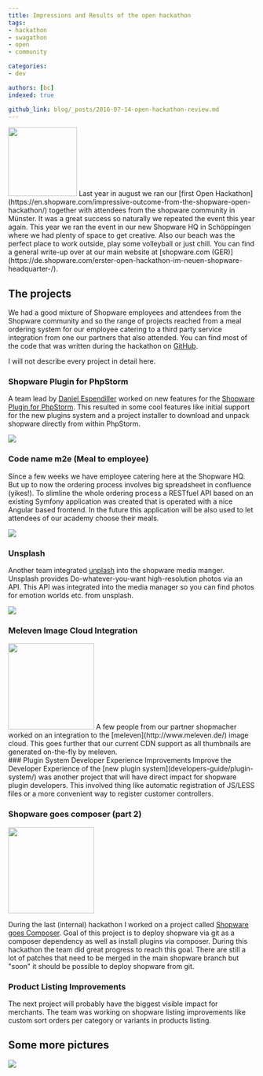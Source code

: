 ```yaml
---
title: Impressions and Results of the open hackathon
tags:
- hackathon
- swagathon
- open
- community

categories:
- dev

authors: [bc]
indexed: true

github_link: blog/_posts/2016-07-14-open-hackathon-review.md
---
```


<img src="/blog/img/open-hackathon-2016/cody_mate.jpg" alt="" width="140" class="is-float-left" />
Last year in august we ran our [first Open Hackathon](https://en.shopware.com/impressive-outcome-from-the-shopware-open-hackathon/) together with attendees from the shopware community in Münster. It was a great success so naturally we repeated the event this year again.
This year we ran the event in our new Shopware HQ in Schöppingen where we had plenty of space to get creative. Also our beach was the perfect place to work outside, play some volleyball or just chill. You can find a general write-up over at our main website at [shopware.com (GER)](https://de.shopware.com/erster-open-hackathon-im-neuen-shopware-headquarter-/).

<div style="clear:both"></div>

## The projects

We had a good mixture of Shopware employees and attendees from the Shopware community and so the range of projects reached from a meal ordering system for our employee catering to a third party service integration from one our partners that also attended.
You can find most of the code that was written during the hackathon on [GitHub](https://github.com/ShopwareHackathon).

I will not describe every project in detail here.

### Shopware Plugin for PhpStorm
A team lead by [Daniel Espendiller](https://twitter.com/BigHaehnchen) worked on new features for the [Shopware Plugin for PhpStorm](https://plugins.jetbrains.com/plugin/7410?pr=).
This resulted in some cool features like initial support for the new plugins system and a project installer to download and unpack shopware directly from within PhpStorm.

![](/blog/img/open-hackathon-2016/phpstorm-plugin.jpg)

### Code name m2e (Meal to employee)
Since a few weeks we have employee catering here at the Shopware HQ. But up to now the ordering process involves big spreadsheet in confluence (yikes!).
To slimline the whole ordering process a RESTfuel API based on an existing Symfony application was created that is operated with a nice Angular based frontend.
In the future this application will be also used to let attendees of our academy choose their meals.

![](/blog/img/open-hackathon-2016/m2e_erd.jpg)

### Unsplash
Another team integrated [unplash](https://unsplash.com/) into the shopware media manger. Unsplash provides Do-whatever-you-want high-resolution photos via an API. This API was integrated into the media manager so you can find photos for emotion worlds etc. from unsplash.

![](/blog/img/open-hackathon-2016/unsplash.png)
<div style="clear:both"></div>

### Meleven Image Cloud Integration
<img src="/blog/img/open-hackathon-2016/meleven-logo.png" class="is-float-left" style="width:175px" />
A few people from our partner shopmacher worked on an integration to the [meleven](http://www.meleven.de/) image cloud. This goes further that our current CDN support as all thumbnails are generated on-the-fly by meleven.

<div style="clear:both"></div>
### Plugin System Developer Experience Improvements
Improve the Developer Experience of the [new plugin system](developers-guide/plugin-system/) was another project that will have direct impact for shopware plugin developers. This involved thing like automatic registration of JS/LESS files or a more convenient way to register customer controllers.

### Shopware goes composer (part 2)
<img src="/blog/img/open-hackathon-2016/logo-composer-transparent4.png" class="is-float-left" style="width:175px" />

During the last (internal) hackathon I worked on a project called [Shopware goes Composer](blog/2016/02/11/projects-of-the-first-internal-hackathon-in-2016/#shopware-goes-composer). Goal of this project is to deploy shopware via git as a composer dependency as well as install plugins via composer. During this hackathon the team did great progress to reach this goal. There are still a lot of patches that need to be merged in the main shopware branch but "soon" it should be possible to deploy shopware from git.

<div style="clear:both"></div>

### Product Listing Improvements
The next project will probably have the biggest visible impact for merchants. The team was working on shopware listing improvements like custom sort orders per category or variants in products listing.

## Some more pictures

![](/blog/img/open-hackathon-2016/breakfast.jpg)
